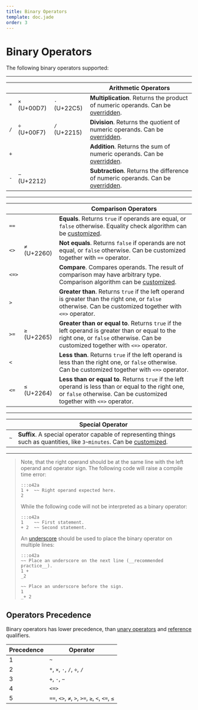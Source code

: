```yaml
---
title: Binary Operators
template: doc.jade
order: 3
---
```


Binary Operators
================
<!--
Copyright (C) 2010-2013 Ruslan Lopatin.
Permission is granted to copy, distribute and/or modify this document
under the terms of the GNU Free Documentation License, Version 1.3
or any later version published by the Free Software Foundation;
with no Invariant Sections, no Front-Cover Texts, and no Back-Cover Texts.
A copy of the license is included in the section entitled "GNU
Free Documentation License".
-->

The following binary operators supported:

---------------------

|     |              |              | Arithmetic Operators
|-----|--------------|--------------|----------------------
| `*` | `×` (U+00D7) | `⋅` (U+22C5) | **Multiplication**. Returns the product of numeric operands. Can be [overridden][].
| `/` | `÷` (U+00F7) | `∕` (U+2215) | **Division**. Returns the quotient of numeric operands. Can be [overridden][].
| `+` |              |              | **Addition**. Returns the sum of numeric operands. Can be [overridden][].
| `-` | `−` (U+2212) |              | **Subtraction**. Returns the difference of numeric operands. Can be [overridden][].

[overridden]: ../phrases/operators.html#binary_operators

---------------------

|       |              | Comparison Operators
|-------|--------------|----------------------
| `==`  |              | **Equals**. Returns `true` if operands are equal, or `false` otherwise. Equality check algorithm can be [customized][].
| `<>`  | `≠` (U+2260) | **Not equals**. Returns `false` if operands are not equal, or `false` otherwise. Can be customized together with `==` operator.
| `<=>` |              | **Compare**. Compares operands. The result of comparison may have arbitrary type. Comparison algorithm can be [customized][].
| `>`   |              | **Greater than**. Returns `true` if the left operand is greater than the right one, or `false` otherwise. Can be customized together with `<=>` operator.
| `>=`  | `≥` (U+2265) | **Greater than or equal to**. Returns `true` if the left operand is greater than or equal to the right one, or `false` otherwise. Can be customized together with `<=>` operator.
| `<`   |              | **Less than**. Returns `true` if the left operand is less than the right one, or `false` otherwise. Can be customized together with `<=>` operator.
| `<=`  | `≤` (U+2264) | **Less than or equal to**. Returns `true` if the left operand is less than or equal to the right one, or `false` otherwise. Can be customized together with `<=>` operator.

[customized]: ../phrases/operators.html#comparison_operators

---------------------

|     | Special Operator
|-----|------------------
| `~` | **Suffix**. A special operator capable of representing things such as quantities, like `3~minutes`. Can be [customized](../phrases/operators.html#suffix_operator).

---------------------

> Note, that the right operand should be at the same line with the left operand
> and operator sign. The following code will raise a compile time error:
>
>     :::o42a
>     1 +  ~~ Right operand expected here.
>     2
>
> While the following code will not be interpreted as a binary operator:
>
>     :::o42a
>     1    ~~ First statement.
>     + 2  ~~ Second statement.
>
> An [underscore](/docs/syntax/underscore.html) should be used to place the
> binary operator on multiple lines:
>
>     :::o42a
>     ~~ Place an underscore on the next line (__recommended practice__).
>     1 +
>     _2
>
>     ~~ Place an underscore before the sign.
>     1
>     _+ 2


Operators Precedence
--------------------

Binary operators has lower precedence, than [unary operators](unary.html) and
[reference](references.html) qualifiers.

| Precedence | Operator
|------------|----------
| 1          | `~`
| 2          | `*`, `×`, `⋅`, `/`, `÷`, `∕`
| 3          | `+`, `-`, `−`
| 4          | `<=>`
| 5          | `==`, `<>`, `≠`, `>`, `>=`, `≥`, `<`, `<=`, `≤`
